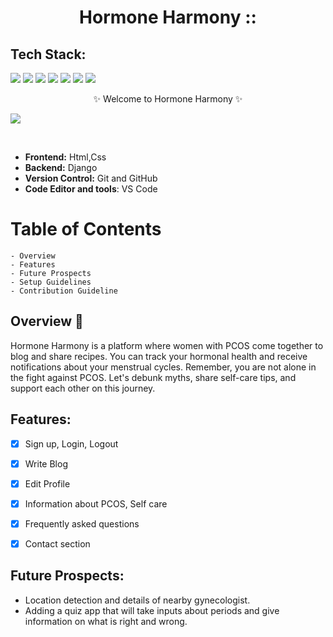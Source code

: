<h1 align="center">
    Hormone Harmony ::
</h1>

## Tech Stack:

<img src="https://img.shields.io/badge/html5%20-%23E34F26.svg?&style=for-the-badge&logo=html5&logoColor=white"/> <img src="https://img.shields.io/badge/css3%20-%231572B6.svg?&style=for-the-badge&logo=css3&logoColor=white"/> <img src="https://img.shields.io/badge/python%20-%2314354C.svg?&style=for-the-badge&logo=python&logoColor=white"/> <img src="https://img.shields.io/badge/django%20-%23092E20.svg?&style=for-the-badge&logo=django&logoColor=white"/> <img src="https://img.shields.io/badge/markdown-%23000000.svg?&style=for-the-badge&logo=markdown&logoColor=white"/> <img src="https://img.shields.io/badge/github%20-%23121011.svg?&style=for-the-badge&logo=github&logoColor=white"/> <img src ="https://img.shields.io/badge/sqlite-%2307405e.svg?&style=for-the-badge&logo=sqlite&logoColor=white"/>


<p align="center">
    ✨ Welcome to Hormone Harmony ✨ <br />
  
  ![](https://static.vecteezy.com/system/resources/previews/002/683/683/large_2x/group-of-women-together-diversity-or-multicultural-vector.jpg)
    
</p>
<br />



- **Frontend:** Html,Css
- **Backend:** Django
- **Version Control:** Git and GitHub
- **Code Editor and tools**: VS Code




# Table of Contents

    - Overview
    - Features
    - Future Prospects
    - Setup Guidelines
    - Contribution Guideline
    

## Overview 🔨
Hormone Harmony is a platform where women with PCOS come together to blog and share recipes. You can track your hormonal health and receive notifications about your menstrual cycles. Remember, you are not alone in the fight against PCOS. Let's debunk myths, share self-care tips, and support each other on this journey.

## Features:

- [x] Sign up, Login, Logout
- [x] Write Blog
- [x] Edit Profile
- [x] Information about PCOS, Self care
- [x] Frequently asked questions
- [x] Contact section




## Future Prospects:

- Location detection and details of nearby gynecologist.
- Adding a quiz app that will take inputs about periods and give information on what is right and wrong.



